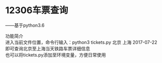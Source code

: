 # 12306车票查询
——基于python3.6

功能简介<br>
进入当前文件位置，命令行输入：python3 tickets.py 北京 上海 2017-07-22<br>
即可查询北京至上海当天铁路车票详细信息<br>
也可以将tickets.py添加至环境变量，方便日常使用
